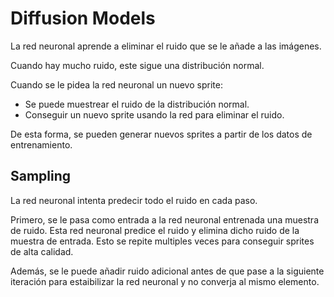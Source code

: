 # Diffusion Models

La red neuronal aprende a eliminar el ruido que se le añade a las imágenes.

Cuando hay mucho ruido, este sigue una distribución normal.

Cuando se le pidea la red neuronal un nuevo sprite:

- Se puede muestrear el ruido de la distribución normal.
- Conseguir un nuevo sprite usando la red para eliminar el ruido.

De esta forma, se pueden generar nuevos sprites a partir de los datos de entrenamiento.


## Sampling

La red neuronal intenta predecir todo el ruido en cada paso.

Primero, se le pasa como entrada a la red neuronal entrenada una muestra de ruido. Esta red neuronal predice el ruido y elimina dicho ruido de la muestra de entrada. Esto se repite multiples veces para conseguir sprites de alta calidad.

Además, se le puede añadir ruido adicional antes de que pase a la siguiente iteración para estaibilizar la red neuronal y no converja al mismo elemento.

